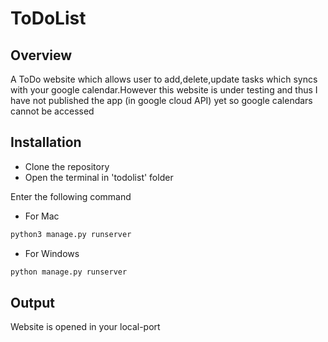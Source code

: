 # ToDoList

## Overview
A ToDo website which allows user to add,delete,update tasks which syncs with your google calendar.However this website is under testing and thus I have not published the app (in google cloud API) yet so google calendars cannot be accessed

## Installation
- Clone the repository
- Open the terminal in 'todolist' folder

Enter the following command
- For Mac
```bash
python3 manage.py runserver
```
- For Windows
```bash
python manage.py runserver
```
## Output
Website is opened in your local-port

